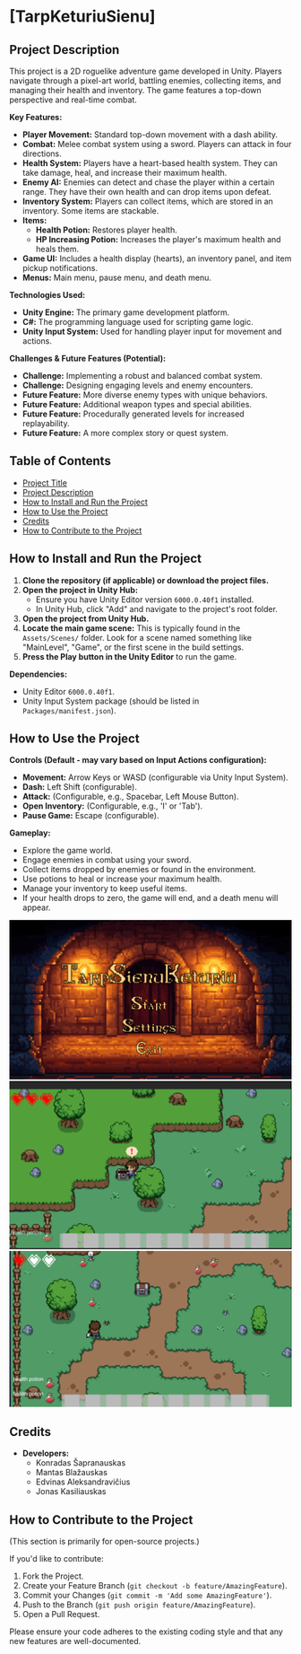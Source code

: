 # [TarpKeturiuSienu]

## Project Description

This project is a 2D roguelike adventure game developed in Unity. Players navigate through a pixel-art world, battling enemies, collecting items, and managing their health and inventory. The game features a top-down perspective and real-time combat.

**Key Features:**
*   **Player Movement:** Standard top-down movement with a dash ability.
*   **Combat:** Melee combat system using a sword. Players can attack in four directions.
*   **Health System:** Players have a heart-based health system. They can take damage, heal, and increase their maximum health.
*   **Enemy AI:** Enemies can detect and chase the player within a certain range. They have their own health and can drop items upon defeat.
*   **Inventory System:** Players can collect items, which are stored in an inventory. Some items are stackable.
*   **Items:**
    *   **Health Potion:** Restores player health.
    *   **HP Increasing Potion:** Increases the player's maximum health and heals them.
*   **Game UI:** Includes a health display (hearts), an inventory panel, and item pickup notifications.
*   **Menus:** Main menu, pause menu, and death menu.

**Technologies Used:**
*   **Unity Engine:** The primary game development platform.
*   **C#:** The programming language used for scripting game logic.
*   **Unity Input System:** Used for handling player input for movement and actions.

**Challenges & Future Features (Potential):**
*   **Challenge:** Implementing a robust and balanced combat system.
*   **Challenge:** Designing engaging levels and enemy encounters.
*   **Future Feature:** More diverse enemy types with unique behaviors.
*   **Future Feature:** Additional weapon types and special abilities.
*   **Future Feature:** Procedurally generated levels for increased replayability.
*   **Future Feature:** A more complex story or quest system.

## Table of Contents
* [Project Title](#project-title-roguelike-adventure-game)
* [Project Description](#project-description)
* [How to Install and Run the Project](#how-to-install-and-run-the-project)
* [How to Use the Project](#how-to-use-the-project)
* [Credits](#credits)
* [How to Contribute to the Project](#how-to-contribute-to-the-project)

## How to Install and Run the Project

1.  **Clone the repository (if applicable) or download the project files.**
2.  **Open the project in Unity Hub:**
    *   Ensure you have Unity Editor version `6000.0.40f1` installed.
    *   In Unity Hub, click "Add" and navigate to the project's root folder.
3.  **Open the project from Unity Hub.**
4.  **Locate the main game scene:** This is typically found in the `Assets/Scenes/` folder. Look for a scene named something like "MainLevel", "Game", or the first scene in the build settings.
5.  **Press the Play button in the Unity Editor** to run the game.

**Dependencies:**
*   Unity Editor `6000.0.40f1`.
*   Unity Input System package (should be listed in `Packages/manifest.json`).

## How to Use the Project

**Controls (Default - may vary based on Input Actions configuration):**
*   **Movement:** Arrow Keys or WASD (configurable via Unity Input System).
*   **Dash:** Left Shift (configurable).
*   **Attack:** (Configurable, e.g., Spacebar, Left Mouse Button).
*   **Open Inventory:** (Configurable, e.g., 'I' or 'Tab').
*   **Pause Game:** Escape (configurable).

**Gameplay:**
*   Explore the game world.
*   Engage enemies in combat using your sword.
*   Collect items dropped by enemies or found in the environment.
*   Use potions to heal or increase your maximum health.
*   Manage your inventory to keep useful items.
*   If your health drops to zero, the game will end, and a death menu will appear.

![Gameplay Screenshot](screenshots/image.png)
![Gameplay Screenshot](screenshots/image2.png)
![Gameplay Screenshot](screenshots/image3.png)


## Credits

*   **Developers:**
    *   Konradas Šapranauskas
    *   Mantas Blažauskas
    *   Edvinas Aleksandravičius
    *   Jonas Kasiliauskas

## How to Contribute to the Project

(This section is primarily for open-source projects.)

If you'd like to contribute:
1.  Fork the Project.
2.  Create your Feature Branch (`git checkout -b feature/AmazingFeature`).
3.  Commit your Changes (`git commit -m 'Add some AmazingFeature'`).
4.  Push to the Branch (`git push origin feature/AmazingFeature`).
5.  Open a Pull Request.

Please ensure your code adheres to the existing coding style and that any new features are well-documented.

